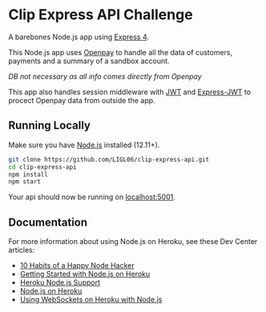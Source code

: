 # Clip Express API Challenge

A barebones Node.js app using [Express 4](http://expressjs.com/).

This Node.js app uses [Openpay](https://github.com/open-pay/openpay-node) to handle all the data of customers, payments and a summary of a sandbox account.

*DB not necessary as all info comes directly from Openpay*

This app also handles session middleware with [JWT](https://github.com/auth0/node-jsonwebtoken) and [Express-JWT](https://github.com/auth0/express-jwt) to procect Openpay data from outside the app.

## Running Locally

Make sure you have [Node.js](http://nodejs.org/) installed (12.11+).

```sh
git clone https://github.com/LIGL06/clip-express-api.git
cd clip-express-api
npm install
npm start
```

Your api should now be running on [localhost:5001](http://localhost:5001/).

## Documentation

For more information about using Node.js on Heroku, see these Dev Center articles:

- [10 Habits of a Happy Node Hacker](https://blog.heroku.com/archives/2014/3/11/node-habits)
- [Getting Started with Node.js on Heroku](https://devcenter.heroku.com/articles/getting-started-with-nodejs)
- [Heroku Node.js Support](https://devcenter.heroku.com/articles/nodejs-support)
- [Node.js on Heroku](https://devcenter.heroku.com/categories/nodejs)
- [Using WebSockets on Heroku with Node.js](https://devcenter.heroku.com/articles/node-websockets)

